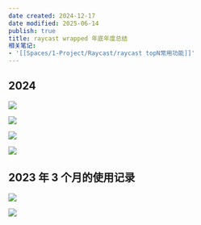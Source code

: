 ```yaml
---
date created: 2024-12-17
date modified: 2025-06-14
publish: true
title: raycast wrapped 年底年度总结
相关笔记:
- '[[Spaces/1-Project/Raycast/raycast topN常用功能]]'
---
```

## 2024

![](https://pub-pic.oldwinter.top/2024/12/7e64a5309fc08b5b0d5860af885a89df.png)

![](https://pub-pic.oldwinter.top/2024/12/dbf662908b15faf58357c9521830594a.png)

![](https://pub-pic.oldwinter.top/2024/12/c33c3a92e03180ab172a8d7a9bc94871.png)

![](https://pub-pic.oldwinter.top/2024/12/265cf9f29e81afeb9507c0c5f107f3ec.png)

## 2023 年 3 个月的使用记录

![](https://pub-pic.oldwinter.top/2025/02/5f5441c6f9ed667289f48f7a1e0ec270.png)

![](https://pub-pic.oldwinter.top/2025/02/5f9d7e20979d4deb36f6ed0d659dc7d1.png)
